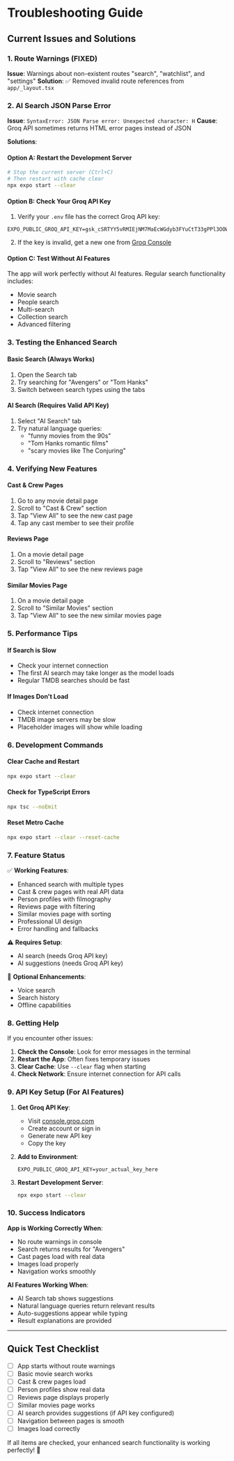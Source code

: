 # Troubleshooting Guide

## Current Issues and Solutions

### 1. Route Warnings (FIXED)
**Issue**: Warnings about non-existent routes "search", "watchlist", and "settings"
**Solution**: ✅ Removed invalid route references from `app/_layout.tsx`

### 2. AI Search JSON Parse Error
**Issue**: `SyntaxError: JSON Parse error: Unexpected character: H`
**Cause**: Groq API sometimes returns HTML error pages instead of JSON

**Solutions**:

#### Option A: Restart the Development Server
```bash
# Stop the current server (Ctrl+C)
# Then restart with cache clear
npx expo start --clear
```

#### Option B: Check Your Groq API Key
1. Verify your `.env` file has the correct Groq API key:
```
EXPO_PUBLIC_GROQ_API_KEY=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
```

2. If the key is invalid, get a new one from [Groq Console](https://console.groq.com/keys)

#### Option C: Test Without AI Features
The app will work perfectly without AI features. Regular search functionality includes:
- Movie search
- People search  
- Multi-search
- Collection search
- Advanced filtering

### 3. Testing the Enhanced Search

#### Basic Search (Always Works)
1. Open the Search tab
2. Try searching for "Avengers" or "Tom Hanks"
3. Switch between search types using the tabs

#### AI Search (Requires Valid API Key)
1. Select "AI Search" tab
2. Try natural language queries:
   - "funny movies from the 90s"
   - "Tom Hanks romantic films"
   - "scary movies like The Conjuring"

### 4. Verifying New Features

#### Cast & Crew Pages
1. Go to any movie detail page
2. Scroll to "Cast & Crew" section
3. Tap "View All" to see the new cast page
4. Tap any cast member to see their profile

#### Reviews Page
1. On a movie detail page
2. Scroll to "Reviews" section  
3. Tap "View All" to see the new reviews page

#### Similar Movies Page
1. On a movie detail page
2. Scroll to "Similar Movies" section
3. Tap "View All" to see the new similar movies page

### 5. Performance Tips

#### If Search is Slow
- Check your internet connection
- The first AI search may take longer as the model loads
- Regular TMDB searches should be fast

#### If Images Don't Load
- Check internet connection
- TMDB image servers may be slow
- Placeholder images will show while loading

### 6. Development Commands

#### Clear Cache and Restart
```bash
npx expo start --clear
```

#### Check for TypeScript Errors
```bash
npx tsc --noEmit
```

#### Reset Metro Cache
```bash
npx expo start --clear --reset-cache
```

### 7. Feature Status

✅ **Working Features**:
- Enhanced search with multiple types
- Cast & crew pages with real API data
- Person profiles with filmography
- Reviews page with filtering
- Similar movies page with sorting
- Professional UI design
- Error handling and fallbacks

⚠️ **Requires Setup**:
- AI search (needs Groq API key)
- AI suggestions (needs Groq API key)

🔧 **Optional Enhancements**:
- Voice search
- Search history
- Offline capabilities

### 8. Getting Help

If you encounter other issues:

1. **Check the Console**: Look for error messages in the terminal
2. **Restart the App**: Often fixes temporary issues
3. **Clear Cache**: Use `--clear` flag when starting
4. **Check Network**: Ensure internet connection for API calls

### 9. API Key Setup (For AI Features)

1. **Get Groq API Key**:
   - Visit [console.groq.com](https://console.groq.com/keys)
   - Create account or sign in
   - Generate new API key
   - Copy the key

2. **Add to Environment**:
   ```
   EXPO_PUBLIC_GROQ_API_KEY=your_actual_key_here
   ```

3. **Restart Development Server**:
   ```bash
   npx expo start --clear
   ```

### 10. Success Indicators

**App is Working Correctly When**:
- No route warnings in console
- Search returns results for "Avengers"
- Cast pages load with real data
- Images load properly
- Navigation works smoothly

**AI Features Working When**:
- AI Search tab shows suggestions
- Natural language queries return relevant results
- Auto-suggestions appear while typing
- Result explanations are provided

---

## Quick Test Checklist

- [ ] App starts without route warnings
- [ ] Basic movie search works
- [ ] Cast & crew pages load
- [ ] Person profiles show real data
- [ ] Reviews page displays properly
- [ ] Similar movies page works
- [ ] AI search provides suggestions (if API key configured)
- [ ] Navigation between pages is smooth
- [ ] Images load correctly

If all items are checked, your enhanced search functionality is working perfectly! 🎉